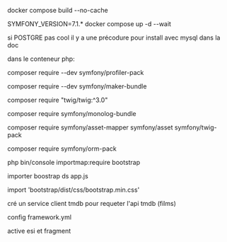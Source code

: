 
docker compose build --no-cache

SYMFONY_VERSION=7.1.* docker compose up -d --wait

si POSTGRE pas cool il y a une précodure pour install avec mysql dans la doc

dans le conteneur php:

composer require --dev symfony/profiler-pack

composer require --dev symfony/maker-bundle

composer require "twig/twig:^3.0"

composer require symfony/monolog-bundle

composer require symfony/asset-mapper symfony/asset symfony/twig-pack

composer require symfony/orm-pack

php bin/console importmap:require bootstrap

importer boostrap ds app.js

import 'bootstrap/dist/css/bootstrap.min.css'


cré un service client tmdb pour requeter l'api tmdb (films)

config framework.yml

active esi et fragment